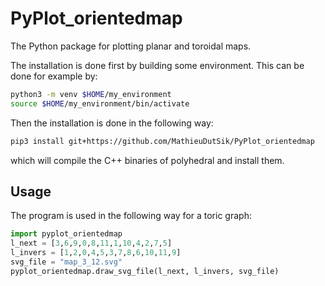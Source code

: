 # PyPlot_orientedmap
The Python package for plotting planar and toroidal maps.

The installation is done first by building some environment. This can be done for example by:
```sh
python3 -m venv $HOME/my_environment
source $HOME/my_environment/bin/activate
```

Then the installation is done in the following way:
```sh
pip3 install git+https://github.com/MathieuDutSik/PyPlot_orientedmap
```
which will compile the C++ binaries of polyhedral and install them.


## Usage

The program is used in the following way for a toric graph:

```python
import pyplot_orientedmap
l_next = [3,6,9,0,8,11,1,10,4,2,7,5]
l_invers = [1,2,0,4,5,3,7,8,6,10,11,9]
svg_file = "map_3_12.svg"
pyplot_orientedmap.draw_svg_file(l_next, l_invers, svg_file)
```
